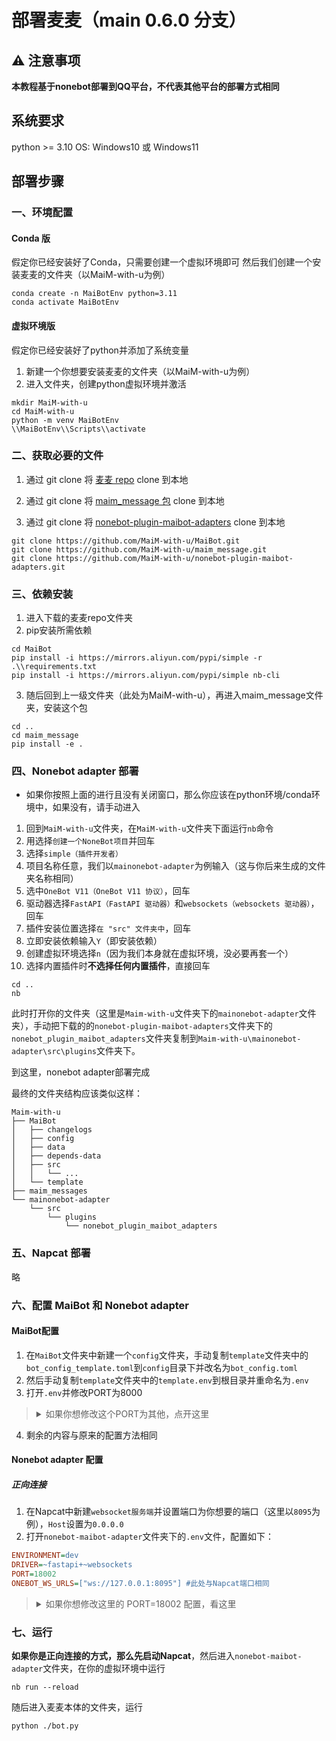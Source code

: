 # 部署麦麦（main 0.6.0 分支）

## ⚠️ 注意事项
**本教程基于nonebot部署到QQ平台，不代表其他平台的部署方式相同**

## 系统要求
python >= 3.10
OS: Windows10 或 Windows11

## 部署步骤

### 一、环境配置
#### Conda 版
假定你已经安装好了Conda，只需要创建一个虚拟环境即可
然后我们创建一个安装麦麦的文件夹（以MaiM-with-u为例）
```shell
conda create -n MaiBotEnv python=3.11
conda activate MaiBotEnv
```

#### 虚拟环境版
假定你已经安装好了python并添加了系统变量
1. 新建一个你想要安装麦麦的文件夹（以MaiM-with-u为例）
2. 进入文件夹，创建python虚拟环境并激活
```shell
mkdir MaiM-with-u
cd MaiM-with-u
python -m venv MaiBotEnv
\\MaiBotEnv\\Scripts\\activate
```

### 二、获取必要的文件

1. 通过 git clone 将 [麦麦 repo](https://github.com/MaiM-with-u/MaiBot) clone 到本地

2. 通过 git clone 将 [maim_message 包](https://github.com/MaiM-with-u/maim_message) clone 到本地

3. 通过 git clone 将 [nonebot-plugin-maibot-adapters](https://github.com/MaiM-with-u/nonebot-plugin-maibot-adapters) clone 到本地
```shell
git clone https://github.com/MaiM-with-u/MaiBot.git
git clone https://github.com/MaiM-with-u/maim_message.git
git clone https://github.com/MaiM-with-u/nonebot-plugin-maibot-adapters.git
```

### 三、依赖安装

1. 进入下载的麦麦repo文件夹
2. pip安装所需依赖
```shell
cd MaiBot
pip install -i https://mirrors.aliyun.com/pypi/simple -r .\\requirements.txt
pip install -i https://mirrors.aliyun.com/pypi/simple nb-cli
```
3. 随后回到上一级文件夹（此处为MaiM-with-u），再进入maim_message文件夹，安装这个包
```shell
cd ..
cd maim_message
pip install -e .
```

### 四、Nonebot adapter 部署

- 如果你按照上面的进行且没有关闭窗口，那么你应该在python环境/conda环境中，如果没有，请手动进入

1. 回到`MaiM-with-u`文件夹，在`MaiM-with-u`文件夹下面运行`nb`命令
2. 用选择`创建一个NoneBot项目`并回车
3. 选择`simple（插件开发者）`
4. 项目名称任意，我们以`mainonebot-adapter`为例输入（这与你后来生成的文件夹名称相同）
5. 选中`OneBot V11（OneBot V11 协议）`，回车
6. 驱动器选择`FastAPI（FastAPI 驱动器）`和`websockets（websockets 驱动器）`，回车
7. 插件安装位置选择`在 "src" 文件夹中`，回车
8. 立即安装依赖输入`Y`（即安装依赖）
9. 创建虚拟环境选择`n`（因为我们本身就在虚拟环境，没必要再套一个）
10. 选择内置插件时**不选择任何内置插件**，直接回车

```shell
cd ..
nb
```

此时打开你的文件夹（这里是`Maim-with-u`文件夹下的`mainonebot-adapter`文件夹），手动把下载的的`nonebot-plugin-maibot-adapters`文件夹下的`nonebot_plugin_maibot_adapters`文件夹复制到`Maim-with-u\mainonebot-adapter\src\plugins`文件夹下。

到这里，nonebot adapter部署完成

最终的文件夹结构应该类似这样：
```
Maim-with-u
├── MaiBot
│   ├── changelogs
│   ├── config
│   ├── data
│   ├── depends-data
│   ├── src
│   │   └── ...
│   └── template
├── maim_messages
└── mainonebot-adapter
    └── src
        └── plugins
            └── nonebot_plugin_maibot_adapters
```

### 五、Napcat 部署

略

### 六、配置 MaiBot 和 Nonebot adapter

#### MaiBot配置
1. 在`MaiBot`文件夹中新建一个`config`文件夹，手动复制`template`文件夹中的`bot_config_template.toml`到`config`目录下并改名为`bot_config.toml`
2. 然后手动复制`template`文件夹中的`template.env`到根目录并重命名为`.env`
3. 打开`.env`并修改PORT为8000
> <details>
> <summary>如果你想修改这个PORT为其他，点开这里</summary>
> 找到 nonebot_plugin_maibot_adapters 下的 config.py ，打开，修改第六行的 Fastapi_url 中的端口号为你想要的端口号
>
> ```python
> Fastapi_url : str = "http://localhost:8000/api/message"  # 你的FastAPI地址 / 与maimcore的服务器（端口）相同
> ```
> </details>
4. 剩余的内容与原来的配置方法相同

#### Nonebot adapter 配置
<!-- - 这里提供两种方式连接napcat：正向与反向，**二者选其一即可** -->
##### 正向连接
1. 在Napcat中新建`websocket服务端`并设置端口为你想要的端口（这里以`8095`为例），`Host`设置为`0.0.0.0`
2. 打开`nonebot-maibot-adapter`文件夹下的`.env`文件，配置如下：
```ini
ENVIRONMENT=dev
DRIVER=~fastapi+~websockets
PORT=18002
ONEBOT_WS_URLS=["ws://127.0.0.1:8095"] #此处与Napcat端口相同
```
> <details>
> <summary>如果你想修改这里的 PORT=18002 配置，看这里</summary>
> 找到MaiBot下的 bot_config.toml ，打开找到 platform
>
> ```ini
> [platforms] # 必填项目，填写每个平台适配器提供的链接
> qq="http://127.0.0.1:18002/api/message"
> ```
> 
> 然后把这里的18002修改为你设置的PORT
> </details>

<!-- ##### 反向代理连接
1. 在Napcat中新建`websocket客户端`并设置反向代理的url（这里以`ws://localhost:8096/onebot/v11/ws`为例）
2. 打开`nonebot-maibot-adapter`文件夹下的`.env`文件，配置如下：
```ini
ENVIRONMENT=dev
DRIVER=~fastapi+~websockets
PORT=18002
PORT=8096 # 此处与Napcat端口相同
```
> 如果你想修改这里的 PORT=18002 配置，看上面的折叠部分 -->

### 七、运行
**如果你是正向连接的方式，那么先启动Napcat**，然后进入`nonebot-maibot-adapter`文件夹，在你的虚拟环境中运行
```shell
nb run --reload
```
随后进入麦麦本体的文件夹，运行
```shell
python ./bot.py
```
<!-- 反向代理连接方式则是先运行adapter，再运行Napcat，最后是麦麦本体 -->
